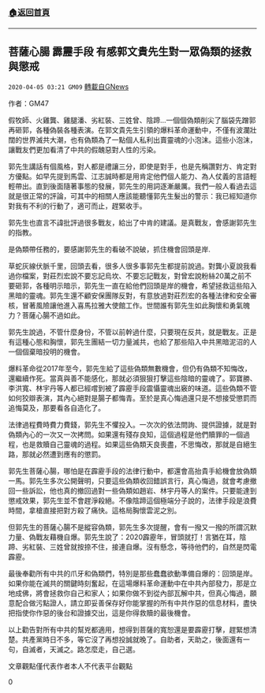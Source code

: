 ###  [:house:返回首頁](https://github.com/ourhimalayas/txt)
---

## 菩薩心腸 霹靂手段 有感郭文貴先生對一眾偽類的拯救與懲戒
`2020-04-05 03:21 GM09` [轉載自GNews](https://gnews.org/zh-hant/162535/)

作者：GM47

假牧師、火雞龔、雞腿潘、劣紅裝、三姓曾、陰蹄…一個個偽類削尖了腦袋先蹭郭再砸郭，各種偽裝各種表演。在郭文貴先生引領的爆料革命運動中，不僅有波瀾壯闊的世界滅共大潮，也有偽類為了一點個人私利出賣靈魂的小泡沫。這些小泡沫，讓戰友們更加看清了中共的假醜惡對人性的污染。

郭先生講話有個風格，對人都是禮讓三分，即使是對手，也是先稱讚對方、肯定對方優點。如早先提到馬雲、江志誠時都是用肯定他們個人能力、為人仗義的言語輕輕帶出。直到後面隨著事態的發展，郭先生的用詞逐漸嚴厲。我們一般人看過去這就是很正常的評論，可其中的相關人應該能聽懂郭先生髮出的警示：我已經知道你對我有不利的行動了，適可而止，趕緊收手。

郭先生也直言不諱批評過很多戰友，給出了中肯的建議。是真戰友，會感謝郭先生的指教。

是偽類帶任務的，要感謝郭先生的看破不說破，抓住機會回頭是岸.

草蛇灰線伏脈千里，回頭去看，很多人很多事郭先生都提前說過。對龔小夏說我看過你檔案，對莊烈宏說不要忘記烏坎、不要忘記戰友，對曾宏說粉絲20萬之前不要砸郭，各種明示暗示，郭先生一直在給他們回頭是岸的機會，希望拯救這些陷入黑暗的靈魂。郭先生還不顧安保團隊反對，有意放過對莊烈宏的各種法律和安全審核，冒著風險讓他進入喜馬拉雅大使館工作。世間誰有郭先生如此胸懷和勇氣魄力？菩薩心腸不過如此。

郭先生說過，不管什麼身份，不管以前幹過什麼，只要現在反共，就是戰友。正是有這種心態和胸懷，郭先生團結一切力量滅共，也給了那些陷入中共黑暗泥沼的人一個個棄暗投明的機會。

爆料革命從2017年至今，郭先生給了這些偽類無數機會，但仍有偽類不知悔改，還繼續作死。當真與善不能感化，那就必須狠狠打擊這些陰暗的靈魂了。郭寶勝、李洪寬、林宇丹等人都已經嚐到被了霹靂手段震懾靈魂出竅的味道。這些偽類不管如何狡辯表演，其內心絕對是腸子都悔青。至於是真心悔過還只是不想接受懲罰而追悔莫及，那要看各自造化了。

法律過程費時費力費錢，郭先生不懼投入。一次次的依法問詢、提供證據，就是對偽類內心的一次又一次拷問。如果還有殘存良知，這個過程是他們贖罪的一個過程，也是救贖自己靈魂的過程。如果這些偽類天良喪盡，不思悔改，那就是自絕生路，那就必然遭到應有的懲罰。

郭先生菩薩心腸，哪怕是在霹靂手段的法律行動中，都還會高抬貴手給機會放偽類一馬。郭先生多次公開聲明，只要這些偽類收回錯誤言行，真心悔過，就會考慮撤回一些訴訟，他也真的撤回過對一些偽類如趙岩、林宇丹等人的案件。只要能達到懲戒效果，郭先生並不會趕淨殺絕。不像陰蹄這個極端分子說的，法律手段是浪費時間，拿槍直接把對方殺了痛快。這格局胸懷雲泥之別。

但郭先生的菩薩心腸不是縱容偽類，郭先生多次提醒，會有一撥又一撥的所謂沉默力量、偽戰友藉機自爆。郭先生說了：2020霹靂年，冒頭就打！言猶在耳，陰蹄、劣紅裝、三姓曾就按捺不住，接連自爆。沒有懸念，等待他們的，自然是閃電霹靂。

最後奉勸所有中共的爪牙和偽類們，特別是那些蠢蠢欲動準備自爆的：回頭是岸。如果你能在滅共的關鍵時刻奮起，在這場爆料革命運動中在中共內部發力，那是立地成佛，將會拯救你自己和家人；如果你做不到從內部瓦解中共，但真心悔過，願意配合做污點證人，請立即妥善保存好你能掌握的所有中共作惡的信息材料，盡快把指使你作惡的後台和證據交出，這是你得救贖的最後機會。

以上勸告對所有中共的幫兇都適用，想得到菩薩的寬恕還是要霹靂打擊，趕緊想清楚。共產黨時日不多，等它沒了再想投誠就晚了。自助者，天助之，後面還有一句，自滅者，天滅之。路怎麼走，自己選。

文章觀點僅代表作者本人不代表平台觀點
 
0

